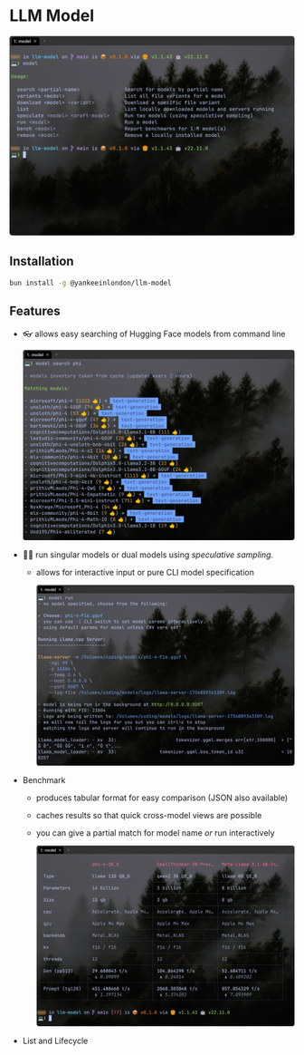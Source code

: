 # LLM Model

![screenshot](./docs/screenshot.png)

## Installation

```sh
bun install -g @yankeeinlondon/llm-model
```

## Features

- 👓 allows easy searching of Hugging Face models from command line

    ![search](./docs/search.png)

- 🏃‍➡️ run singular models or dual models using _speculative sampling_.
  - allows for interactive input or pure CLI model specification

    ![run](./docs/run.png)

- Benchmark
  - produces tabular format for easy comparison (JSON also available)
  - caches results so that quick cross-model views are possible
  - you can give a partial match for model name _or_ run interactively

    ![benchmarks](./docs/benchmarks.png)

- List and Lifecycle


